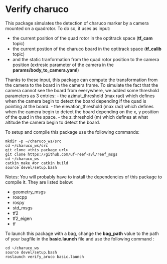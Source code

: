 **Verify charuco**
=================

This package simulates the detection of charuco marker by a camera mounted on a quadrotor. 
To do so, it uses as input:

- the current position of the quad rotor in the optitrack space (**tf_cam** topic)
- the current postion of the charuco board in the optitrack space (**tf_calib** topic)
- and the static tranformation from the quad rotor position to the camera position (extresic parameter of the camera in the **params/body_to_camera.yaml**)

Thanks to these input, this package can compute the transformation from the camera to the board in the camera frame.
To simulate the fact that the camera cannot see the board from everywhere, we added some threshold parameters as 3 entries:
    - the azimut_threshold (max rad) which defines when the camera begin to detect the board depending if the quad is pointing at the board.
    - the elevation_threshold (max rad) which defines when the camera begin to detect the board depending on the x, y position of the quad in the space.
    - the z_threshold (m) which defines at what altitude the camera begin to detect the board.

To setup and compile this package use the following commands:

    mkdir -p ~/charuco_ws/src
    cd ~/charuco_ws/src
    git clone <this package url>
    git clone https://github.com/uf-reef-avl/reef_msgs
    cd ~/charuco_ws
    catkin_make #or catkin build 
    source devel/setup.bash

Notes: You will probably have to install the dependencies of this package to compile it. They are listed below:

  - geometry_msgs
  - roscpp
  - rospy
  - std_msgs
  - tf2
  - tf2_eigen
  - tf

To launch this package with a bag, change the **bag_path** value to the path of your bagfile in the **basic.launch** file and use the following command :

    cd ~/charuco_ws
    source devel/setup.bash
    roslaunch verify_aruco basic.launch



